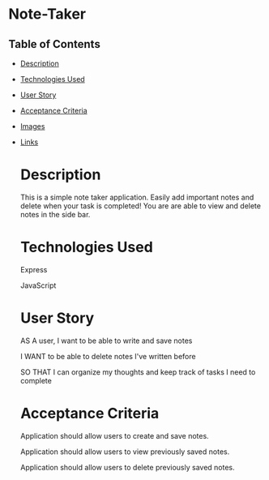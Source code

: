 # Note-Taker

## Table of Contents


- [Description](#Description)
- [Technologies Used](#Technologies-used)
- [User Story](#User-Story)
- [Acceptance Criteria](#Acceptance-Criteria)
- [Images](#Images)
- [Links](#Links)

  # Description

  This is a simple note taker application. Easily add important notes and delete when your task is completed!
  You are are able to view and delete notes in the side bar.

  # Technologies Used

  Express

  JavaScript

  # User Story

  AS A user, I want to be able to write and save notes

  I WANT to be able to delete notes I've written before

  SO THAT I can organize my thoughts and keep track of tasks I need to complete


  # Acceptance Criteria

  Application should allow users to create and save notes.

  Application should allow users to view previously saved notes.

  Application should allow users to delete previously saved notes.
